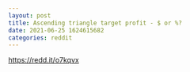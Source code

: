 ```yaml
--- 
layout: post 
title: Ascending triangle target profit - $ or %? 
date: 2021-06-25 1624615682 
categories: reddit 
--- 
```

https://redd.it/o7kqvx